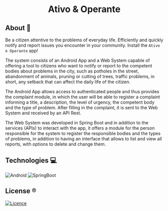 <h1 align="center">Ativo & Operante</h1>

## About 🎯

Be a citizen attentive to the problems of everyday life. Efficiently and quickly notify and report issues you encounter in your community. Install the ``Ativo e Operante`` app!

The system consists of an Android App and a Web System capable of offering a tool to citizens who want to notify or report to the competent bodies about problems in the city, such as potholes in the street, abandonment of animals, pruning or cutting of trees, traffic problems, in short, any setback that can affect the daily life of the citizen.

The Android App allows access to authenticated people and thus provides the complaint module, in which the user will be able to register a complaint informing a title, a description, the level of urgency, the competent body and the type of problem. After filling in the complaint, it is sent to the Web System and received by an API Rest.

The Web System was developed in Spring Boot and in addition to the services (APIs) to interact with the app, it offers a module for the person responsible for the system to register the responsible bodies and the types of problems, in addition to having an interface that allows to list and view all reports, with options to delete and change them.

## Technologies 💻

![Android](https://img.shields.io/badge/Android-3DDC84?style=for-the-badge&logo=android&logoColor=white)
![SpringBoot](https://img.shields.io/badge/Spring-6DB33F?style=for-the-badge&logo=spring&logoColor=white)

## License ®️

[![Licence](https://img.shields.io/github/license/Ileriayo/markdown-badges?style=for-the-badge)](./LICENSE)
